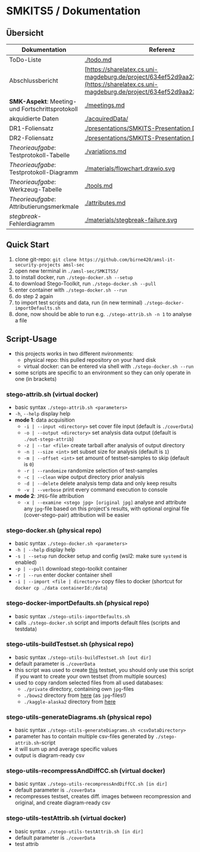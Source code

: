 # SMKITS5 / Dokumentation
## Übersicht
| Dokumentation | Referenz |
| --- | --- |
| ToDo-Liste | [./todo.md](./todo.md) |
| Abschlussbericht | [https://sharelatex.cs.uni-magdeburg.de/project/634ef52d9aa238009023f370](https://sharelatex.cs.uni-magdeburg.de/project/634ef52d9aa238009023f370) |
| **SMK-Aspekt**: Meeting- und Fortschrittsprotokoll | [./meetings.md](./meetings.md) |
| akquidierte Daten | [./acquiredData/](./acquiredData/) |
| DR1-Foliensatz | [./presentations/SMKITS-Presentation DR1.pdf](./presentations/SMKITS-Presentation%20DR1.pdf) |
| DR2-Foliensatz | [./presentations/SMKITS-Presentation DR2.pdf](./presentations/SMKITS-Presentation%20DR2.pdf) |
| *Theorieaufgabe*: Testprotokoll-Tabelle | [./variations.md](./variations.md) |
| *Theorieaufgabe*: Testprotokoll-Diagramm | [./materials/flowchart.drawio.svg](./materials/flowchart.drawio.svg) |
| *Theorieaufgabe*: Werkzeug-Tabelle | [./tools.md](./tools.md) |
| *Theorieaufgabe*: Attributierungsmerkmale | [./attributes.md](./attributes.md) |
| *stegbreak*-Fehlerdiagramm | [./materials/stegbreak-failure.svg](./materials/stegbreak-failure.svg) |
## Quick Start
1. clone git-repo: `git clone https://github.com/birne420/amsl-it-security-projects amsl-sec`
2. open new terminal in `./amsl-sec/SMKITS5/`
3. to install docker, run `./stego-docker.sh --setup`
4. to download Stego-Toolkit, run `./stego-docker.sh --pull`
5. enter container with `./stego-docker.sh --run`
6. do step 2 again
7. to import test scripts and data, run (in new terminal) `./stego-docker-importDefaults.sh`
8. done, now should be able to run e.g. `./stego-attrib.sh -n 1` to analyse a file
## Script-Usage
- this projects works in two different nvironments:
  - physical repo: this pulled repository on your hard disk
  - virtual docker: can be entered via shell with `./stego-docker.sh --run`
- some scripts are specific to an environment so they can only operate in one (in brackets)
### stego-attrib.sh (virtual docker)
- basic syntax `./stego-attrib.sh <parameters>`
- `-h`, `--help` display help
- **mode 1**: data acquisition 
  - `-i | --input <directory>` set cover file input (default is `./coverData`)
  - `-o | --output <directory>` set analysis data output (default is `./out-stego-attrib`)
  - `-z | --tar <file>` create tarball after analysis of output directory
  - `-n | --size <int>` set subset size for analysis (default is `1`)
  - `-m | --offset <int>` set amount of testset-samples to skip (default is `0`)
  - `-r | --randomize` randomize selection of test-samples
  - `-c | --clean` wipe output directory prior analysis
  - `-d | --delete` delete analysis temp data and only keep results
  - `-v | --verbose` print every command execution to console
- **mode 2**: `JPEG`-file attribution
  - `-x | --examine <stego jpg> [original jpg]` analyse and attribute any `jpg`-file based on this project's results, with optional orginal file (cover-stego-pair) attribution will be easier
### stego-docker.sh (physical repo)
- basic syntax `./stego-docker.sh <parameters>`
- `-h | --help` display help
- `-s | --setup` run docker setup and config (wsl2: make sure `systemd` is enabled)
- `-p | --pull` download stego-toolkit container
- `-r | --run` enter docker container shell
- `-i | --import <file | directory>` copy files to docker (shortcut for `docker cp ./data containerId:/data`)
### stego-docker-importDefaults.sh (physical repo)
- basic syntax `./stego-utils-importDefaults.sh`
- calls `./stego-docker.sh` script and imports default files (scripts and testdata)
### stego-utils-buildTestset.sh (physical repo)
- basic syntax `./stego-utils-buildTestset.sh [out dir]`
- default parameter is `./coverData`
- this script was used to create [this](./../coverData) testset, you should only use this script if you want to create your own testset (from multiple sources)
- used to copy random selected files from all used databases:
  - `./private` directory, containing own `jpg`-files
  - `./bows2` directory from [here](http://bows2.ec-lille.fr) (as `jpg`-files!)
  - `./kaggle-alaska2` directory from [here](https://www.kaggle.com/competitions/alaska2-image-steganalysis/data)
### stego-utils-generateDiagrams.sh (physical repo)
- basic syntax `./stego-utils-generateDiagrams.sh <csvDataDirectory>`
- parameter has to contain multiple csv-files generated by `./stego-attrib.sh`-script
- it will sum up and average specific values
- output is diagram-ready csv
### stego-utils-recompressAndDiffCC.sh (virtual docker)
- basic syntax `./stego-utils-recompressAndDiffCC.sh [in dir]`
- default parameter is `./coverData`
- recompresses testset, creates diff. images between recompression and original, and create diagram-ready csv
### stego-utils-testAttrib.sh (virtual docker)
- basic syntax `./stego-utils-testAttrib.sh [in dir]`
- default parameter is `./coverData`
- test attrib
